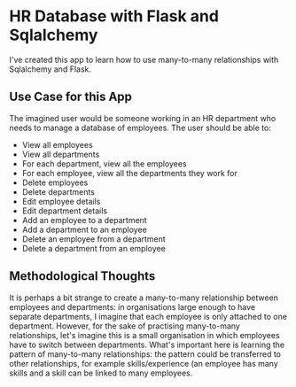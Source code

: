 # HR Database with Flask and Sqlalchemy

I've created this app to learn how to use many-to-many relationships with Sqlalchemy and Flask. 


## Use Case for this App
The imagined user would be someone working in an HR department who needs to manage a database of employees. The user should be able to:
* View all employees 
* View all departments
* For each department, view all the employees
* For each employee, view all the departments they work for 
* Delete employees
* Delete departments
* Edit employee details
* Edit department details
* Add an employee to a department
* Add a department to an employee
* Delete an employee from a department
* Delete a department from an employee

## Methodological Thoughts
It is perhaps a bit strange to create a many-to-many relationship between employees and departments: in organisations large enough to have separate departments, I imagine that each employee is only attached to one department. However, for the sake of practising many-to-many relationships, let's imagine this is a small organisation in which employees have to switch between departments. What's important here is learning the pattern of many-to-many relationships: the pattern could be transferred to other relationships, for example skills/experience (an employee has many skills and a skill can be linked to many employees.  
